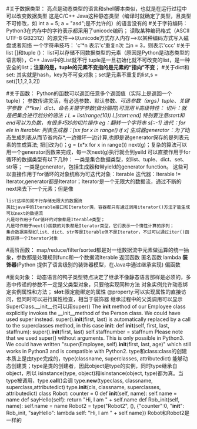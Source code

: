 #关于数据类型：
    亮点是动态类型的语言和shell脚本类似，也就是在运行过程中可以改变数据类型
    这是C/C++ Java这种静态类型（编译时就确定了类型，且类型不可修改，如 int a = 5; a = "asd";是不允许的）的语言没有的
#关于字符编码：
    Python3在内存中的字符表示都采用了unicode编码；
    读取某种编码格式（ASCII UTF-8 GB2312）的源文件-->以unicode方式存入内存-->以某种编码方式写入磁盘或者网络
	一个字符串技巧： 'c'*n 表示'c'重复n次 当n = 3，则表示'ccc'
#关于list []和tuple ()：
    list可以存储不同数据类型的元素（原因是Python是动态类型的语言啊），C++ Java中的List就不行
    tuple是一旦初始化就不可改变的list，是一种安全的list；**注意的是，tuple的元素不变指的是元素的“指向”不变**；
#关于dict和set:
    其实就是hash，key为不可变对象；set是元素不重复的list,s = set([1,1,2,3,2])

#关于函数：
    Python的函数可以返回任意多个返回值（实际上是返回一个tuple）；
    参数传递灵活，有必选参数、默认参数、*可选参数（*args）tuple*、关键字参数（**kw）dict、命名关键字参数(*做分隔符)可混用
#高级特性：
    切片：就是把集合进行划分的语法；L = list(range(10)) L[start:end] 特别要注意start和end可以为负数，有很多巧妙的切片操作
          eg：翻转一个字符串 s[::-1] 
    迭代：for ele in Iterable:
    列表生成器：[x*x for x in range() if x]
    *生成器generator*：为了*动态生成列表从而节省内存*,一边循环一边计算,也即是说generator保存的是列表元素的生成算法;
     把[]改为()；g = (x*x for x in range()) next(g)；复杂的算法可以用一个generator函数来完成，每一次next(g)执行就会到yeild
        可以直接作用于for循环的数据类型有以下几种：
        一类是集合数据类型，如list、tuple、dict、set、str等；
        一类是generator，包括生成器和带yield的generator function。
        这些可以直接作用于for循环的对象统称为可迭代对象：Iterable
    迭代器：Iterable != Iterator,generator都是Iterator；Iterator是一个无限大的数据流，通过不断的next来去下一个元素；但是像

    list这样的就不行存储无限大的数据流
    类比java中的Iterable接口和Iterator类，容器都只有通过调用iterator()方法才能生成可以next的数据流
    凡是可作用于for循环的对象都是Iterable类型；
    凡是可作用于next()函数的对象都是Iterator类型，它们表示一个惰性计算的序列；
    集合数据类型如list、dict、str等是Iterable但不是Iterator，不过可以通过iter()函数获得一个Iterator对象
#高阶函数：
    map/reduce/filter/sorted都是对一组数据流中元素做运算的统一抽象，参数都是处理规则func和一个数据流Iterable
    返回函数
    匿名函数 lambda
    **装饰器**(Python 提供了语言级别的装饰器模型，在Java中通过继承实现)
    偏函数
	
#面向对象：
    动态语言的鸭子类型特点决定了继承不像静态语言那样是必须的，多态中传递的参数不一定是父类型对象，只要他实现同种方法
	对象实例允许动态绑定实例属性和方法；
	__slot__:限定能绑定的属性
	@property:可以实现属性的直接访问，但同时可以进行属性检查，相当于装饰器
	继承过程中的父类调用可以显示SuperClass.__init__也可以用super()
	The __init__ method of our Employee class explicitly invokes the __init__method of the 
	Person class. We could have used super instead. super().__init__(first, last) is 
	automatically replaced by a call to the superclasses method, in this case __init__:
    def __init__(self, first, last, staffnum):
        super().__init__(first, last)
        self.staffnumber = staffnum
	Please note that we used super() without arguments. This is only possible in Python3. 
	We could have written "super(Employee, self).__init__(first, last, age)" which still 
	works in Python3 and is compatible with Python2.
	type和class:class的创建本质上是由type完成的，type(classname, superclasses, attributedict)
	能够动态创建类；type是类的创建者，因此object是type的实例，同时type继承自object，所以
	isinstance(type, object)和isinstance(object, type)都为真。当type被调用，type.__call__()会调
	type.__new__(typeclass, classname, superclass,attributedict)
	type.__init__(cls, classname, superclasses, attributedict)
	class Robot:
    counter = 0
    def __init__(self, name):
        self.name = name
    def sayHello(self):
        return "Hi, I am " + self.name
    def Rob_init(self, name):
        self.name = name
    Robot2 = type("Robot2", 
              (), 
              {"counter":0, 
               "__init__": Rob_init,
               "sayHello": lambda self: "Hi, I am " + self.name})
    Robot和Robot2是一样的
